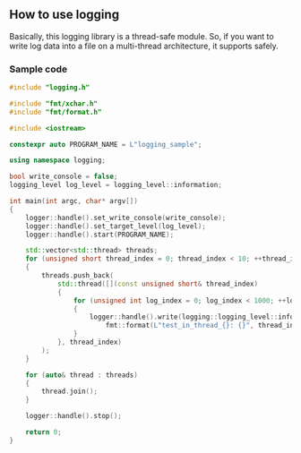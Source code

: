 ## How to use logging

Basically, this logging library is a thread-safe module. So, if you want to write log data into a file on a multi-thread architecture, it supports safely.

### Sample code

``` C++
#include "logging.h"

#include "fmt/xchar.h"
#include "fmt/format.h"

#include <iostream>

constexpr auto PROGRAM_NAME = L"logging_sample";

using namespace logging;

bool write_console = false;
logging_level log_level = logging_level::information;

int main(int argc, char* argv[])
{
    logger::handle().set_write_console(write_console);
    logger::handle().set_target_level(log_level);
    logger::handle().start(PROGRAM_NAME);

    std::vector<std::thread> threads;
    for (unsigned short thread_index = 0; thread_index < 10; ++thread_index)
    {
        threads.push_back(
            std::thread([](const unsigned short& thread_index)
            {
                for (unsigned int log_index = 0; log_index < 1000; ++log_index)
                {
                    logger::handle().write(logging::logging_level::information, 
                        fmt::format(L"test_in_thread_{}: {}", thread_index, log_index));
                }
            }, thread_index)
        );
    }

    for (auto& thread : threads)
    {
        thread.join();
    }

    logger::handle().stop();

    return 0;
}
```